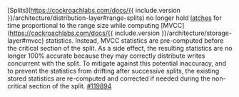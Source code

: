 [Splits](https://cockroachlabs.com/docs/{{ include.version }}/architecture/distribution-layer#range-splits) no longer hold [latches](https://cockroachlabs.com/docs/architecture/distribution-layer.#latch-manager) for time proportional to the range size while computing [MVCC](https://cockroachlabs.com/docs/{{ include.version }}/architecture/storage-layer#mvcc) statistics. Instead, MVCC statistics are pre-computed before the critical section of the split. As a side effect, the resulting statistics are no longer 100% accurate because they may correctly distribute writes concurrent with the split. To mitigate against this potential inaccuracy, and to prevent the statistics from drifting after successive splits, the existing stored statistics are re-computed and corrected if needed during the non-critical section of the split. [#119894](https://github.com/cockroachdb/cockroach/pull/119894)
